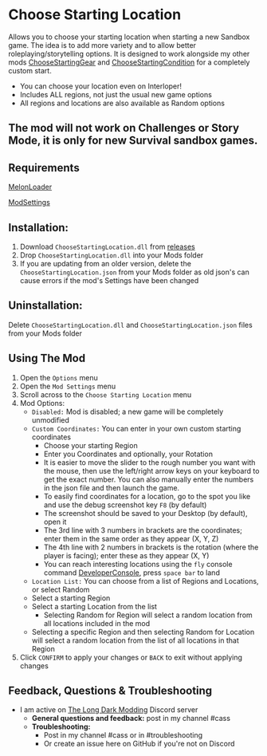# Choose Starting Location
Allows you to choose your starting location when starting a new Sandbox game. 
The idea is to add more variety and to allow better roleplaying/storytelling options. 
It is designed to work alongside my other mods [ChooseStartingGear](https://github.com/GruffCassquatch/ChooseStartingGear) and [ChooseStartingCondition](https://github.com/GruffCassquatch/ChooseStartingConditions) for a completely custom start.       

* You can choose your location even on Interloper!
* Includes ALL regions, not just the usual new game options
* All regions and locations are also available as Random options

## The mod will not work on Challenges or Story Mode, it is only for new Survival sandbox games.


## Requirements
[MelonLoader](https://github.com/HerpDerpinstine/MelonLoader/releases/latest/download/MelonLoader.Installer.exe)

[ModSettings](https://github.com/zeobviouslyfakeacc/ModSettings/releases)

## Installation:
1. Download ```ChooseStartingLocation.dll``` from [releases](https://github.com/GruffCassquatch/ChooseStartingLocation/releases)
2. Drop ```ChooseStartingLocation.dll``` into your Mods folder
3. If you are updating from an older version, delete the ```ChooseStartingLocation.json``` from your Mods folder as old json's can cause errors if the mod's Settings have been changed

## Uninstallation:
Delete ```ChooseStartingLocation.dll``` and ```ChooseStartingLocation.json``` files from your Mods folder

## Using The Mod
1. Open the ```Options``` menu
2. Open the ```Mod Settings``` menu
3. Scroll across to the ```Choose Starting Location``` menu
4. Mod Options:
	* ```Disabled:``` Mod is disabled; a new game will be completely unmodified
	* ```Custom Coordinates:``` You can enter in your own custom starting coordinates
		* Choose your starting Region
		* Enter you Coordinates and optionally, your Rotation
		* It is easier to move the slider to the rough number you want with the mouse, then use the left/right arrow keys on your keyboard to get the exact number. You can also manually enter the numbers in the json file and then launch the game.
		* To easily find coordinates for a location, go to the spot you like and use the debug screenshot key ```F8``` (by default)
		* The screenshot should be saved to your Desktop (by default), open it
		* The 3rd line with 3 numbers in brackets are the coordinates; enter them in the same order as they appear (X, Y, Z)
		* The 4th line with 2 numbers in brackets is the rotation (where the player is facing); enter these as they appear (X, Y)
		* You can reach interesting locations using the ```fly``` console command [DeveloperConsole](https://github.com/FINDarkside/TLD-Developer-Console), press ```space bar``` to land
	* ```Location List:``` You can choose from a list of Regions and Locations, or select Random
    * Select a starting Region
    * Select a starting Location from the list
		* Selecting Random for Region will select a random location from all locations included in the mod
    * Selecting a specific Region and then selecting Random for Location will select a random location from the list of all locations in that Region
5. Click ```CONFIRM``` to apply your changes or ```BACK``` to exit without applying changes


## Feedback, Questions & Troubleshooting
* I am active on [The Long Dark Modding](https://discord.gg/QvFE7VV4WZ) Discord server
	* **General questions and feedback:** post in my channel #cass
	* **Troubleshooting:** 
		* Post in my channel #cass or in #troubleshooting 
		* Or create an issue here on GitHub if you're not on Discord
